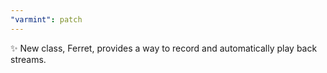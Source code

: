 ```yaml
---
"varmint": patch
---
```


✨ New class, Ferret, provides a way to record and automatically play back streams.
